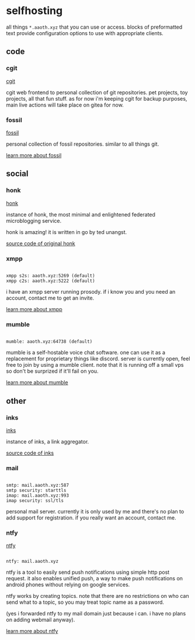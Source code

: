 # selfhosting

all things `*.aaoth.xyz` that you can use or access. blocks of preformatted text
provide configuration options to use with appropriate clients.

## code

### cgit

[cgit](https://cgit.aaoth.xyz)

cgit web frontend to personal collection of git repositories.
pet projects, toy projects, all that fun stuff. as for now i'm keeping cgit for backup purposes,
main live actions will take place on gitea for now.

### fossil

[fossil](https://fsl.aaoth.xyz)

personal collection of fossil repositories. similar to all things git.

[learn more about fossil](https://fossil-scm.org)

## social

### honk

[honk](https://bloat.aaoth.xyz)

instance of honk, the most minimal and enlightened federated microblogging
service.

honk is amazing! it is written in go by ted unangst.

[source code of original honk](https://humungus.tedunangst.com/r/honk)

### xmpp

```

xmpp s2s: aaoth.xyz:5269 (default)
xmpp c2s: aaoth.xyz:5222 (default)
```

i have an xmpp server running prosody. if i know you and you need an account,
contact me to get an invite.

[learn more about xmpp](https://xmpp.org/)

### mumble

```

mumble: aaoth.xyz:64738 (default)
```

mumble is a self-hostable voice chat software. one can use it as a replacement
for proprietary things like discord. server is currently open, feel free to join
by using a mumble client. note that it is running off a small vps so don't be
surprized if it'll fail on you.

[learn more about mumble](https://mumble.info)

## other

### inks

[inks](https://inks.aaoth.xyz)

instance of inks, a link aggregator.

[source code of inks](https://humungus.tedunangst.com/r/inks)

### mail

```

smtp: mail.aaoth.xyz:587
smtp security: starttls
imap: mail.aaoth.xyz:993
imap security: ssl/tls
```

personal mail server. currently it is only used by me and there's no plan to add
support for registration. if you really want an account, contact me.

### ntfy

[ntfy](https://mail.aaoth.xyz)

```

ntfy: mail.aaoth.xyz
```

ntfy is a tool to easily send push notifications using simple http post request.
it also enables unified push, a way to make push notifications on android phones without
relying on google services.

ntfy works by creating topics. note that there are no restrictions on who can send what to
a topic, so you may treat topic name as a password.

(yes i forwarded ntfy to my mail domain just because i can. i have no plans on adding
webmail anyway).

[learn more about ntfy](https://ntfy.sh)
